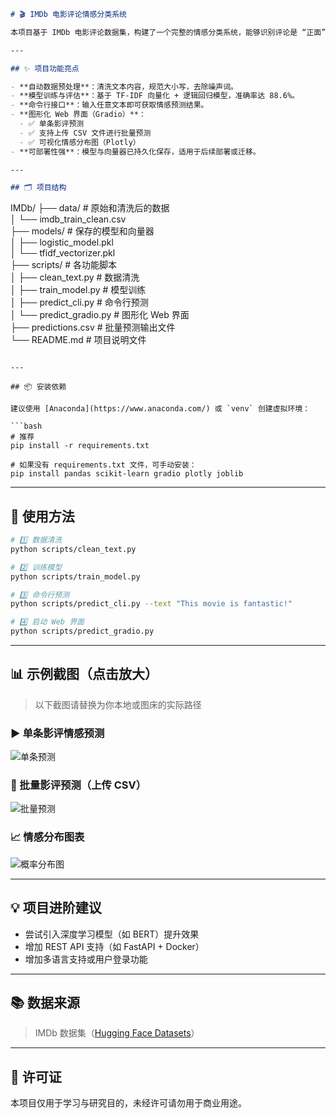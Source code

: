 ```markdown
# 🎬 IMDb 电影评论情感分类系统

本项目基于 IMDb 电影评论数据集，构建了一个完整的情感分类系统，能够识别评论是 “正面” 还是 “负面”。该系统结合了传统机器学习方法与现代 Web 接口，适合初学者学习自然语言处理（NLP）项目全流程。

---

## ✨ 项目功能亮点

- **自动数据预处理**：清洗文本内容，规范大小写，去除噪声词。
- **模型训练与评估**：基于 TF-IDF 向量化 + 逻辑回归模型，准确率达 88.6%。
- **命令行接口**：输入任意文本即可获取情感预测结果。
- **图形化 Web 界面（Gradio）**：
  - ✅ 单条影评预测  
  - ✅ 支持上传 CSV 文件进行批量预测  
  - ✅ 可视化情感分布图（Plotly）
- **可部署性强**：模型与向量器已持久化保存，适用于后续部署或迁移。

---

## 🗂️ 项目结构

```
IMDb/
├── data/                    # 原始和清洗后的数据  
│   └── imdb_train_clean.csv  
├── models/                  # 保存的模型和向量器  
│   ├── logistic_model.pkl  
│   └── tfidf_vectorizer.pkl  
├── scripts/                 # 各功能脚本  
│   ├── clean_text.py        # 数据清洗  
│   ├── train_model.py       # 模型训练  
│   ├── predict_cli.py       # 命令行预测  
│   └── predict_gradio.py    # 图形化 Web 界面  
├── predictions.csv          # 批量预测输出文件  
└── README.md                # 项目说明文件
```

---

## 📦 安装依赖

建议使用 [Anaconda](https://www.anaconda.com/) 或 `venv` 创建虚拟环境：

```bash
# 推荐
pip install -r requirements.txt

# 如果没有 requirements.txt 文件，可手动安装：
pip install pandas scikit-learn gradio plotly joblib
```

---

## 🚀 使用方法

```bash
# 1️⃣ 数据清洗
python scripts/clean_text.py

# 2️⃣ 训练模型
python scripts/train_model.py

# 3️⃣ 命令行预测
python scripts/predict_cli.py --text "This movie is fantastic!"

# 4️⃣ 启动 Web 界面
python scripts/predict_gradio.py
```

---

## 📊 示例截图（点击放大）

> 以下截图请替换为你本地或图床的实际路径

### ▶️ 单条影评情感预测  
![单条预测](images/single_prediction.png)

### 📁 批量影评预测（上传 CSV）  
![批量预测](images/batch_prediction.png)

### 📈 情感分布图表  
![概率分布图](images/probability_chart.png)

---

## 💡 项目进阶建议

- 尝试引入深度学习模型（如 BERT）提升效果
- 增加 REST API 支持（如 FastAPI + Docker）
- 增加多语言支持或用户登录功能

---

## 📚 数据来源

> IMDb 数据集（[Hugging Face Datasets](https://huggingface.co/datasets/imdb)）

---

## 📄 许可证

本项目仅用于学习与研究目的，未经许可请勿用于商业用途。
